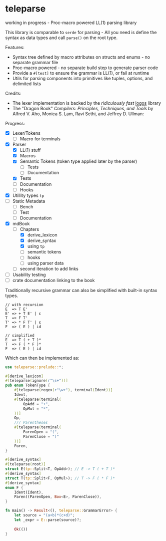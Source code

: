 # teleparse

working in progress - Proc-macro powered LL(1) parsing library

This library is comparable to `serde` for parsing - All you need is define the syntax
as data types and call `parse()` on the root type.

Features:
- Syntax tree defined by macro attributes on structs and enums - no separate grammar file
- Proc-macro powered - no separate build step to generate parser code
- Provide a `#[test]` to ensure the grammar is LL(1), or fail at runtime
- Utils for parsing components into primitives like tuples, options, and delimited lists

Credits:
- The lexer implementation is backed by the *ridiculously fast* [logos](https://github.com/maciejhirsz/logos) library
- The "Dragon Book" _Compilers: Principles, Techniques, and Tools_ by Alfred V. Aho, Monica S. Lam, Ravi Sethi, and Jeffrey D. Ullman:

Progress:
- [x] Lexer/Tokens
  - [ ] Macro for terminals
- [x] Parser
  - [x] LL(1) stuff
  - [x] Macros
  - [x] Semantic Tokens (token type applied later by the parser)
    - [ ] Tests
    - [ ] Documentation
  - [x] Tests
  - [ ] Documentation
  - [ ] Hooks
- [x] Utillity types `tp`
- [ ] Static Metadata
  - [ ] Bench
  - [ ] Test
  - [ ] Documentation
- [x] mdBook
  - [ ] Chapters
    - [x] derive_lexicon
    - [x] derive_syntax
    - [x] using `tp`
    - [ ] semantic tokens
    - [ ] hooks
    - [ ] using parser data
  - [ ] second iteration to add links
- [ ] Usability testing
- [ ] crate documentation linking to the book

Traditionally recursive grammar can also be simplified with built-in syntax types.
```text
// with recursion
E  => T E'
E' => + T E' | ε
T  => F T'
T' => * F T' | ε
F  => ( E ) | id

// simplified
E  => T ( + T )*
T  => F ( * F )*
F  => ( E ) | id
```
Which can then be implemented as:
```rust
use teleparse::prelude::*;

#[derive_lexicon]
#[teleparse(ignore(r"\s+"))]
pub enum TokenType {
    #[teleparse(regex(r"\w+"), terminal(Ident))]
    Ident,
    #[teleparse(terminal(
        OpAdd = "+",
        OpMul = "*",
    ))]
    Op,
    /// Parentheses
    #[teleparse(terminal(
        ParenOpen = "(",
        ParenClose = ")"
    ))]
    Paren,
}

#[derive_syntax]
#[teleparse(root)]
struct E(tp::Split<T, OpAdd>); // E -> T ( + T )*
#[derive_syntax]
struct T(tp::Split<F, OpMul>); // T -> F ( * F )*
#[derive_syntax]
enum F {
    Ident(Ident),
    Paren((ParenOpen, Box<E>, ParenClose)),
}

fn main() -> Result<(), teleparse::GrammarError> {
    let source = "(a+b)*(c+d)";
    let _expr = E::parse(source)?;
    
    Ok(())
}

```

